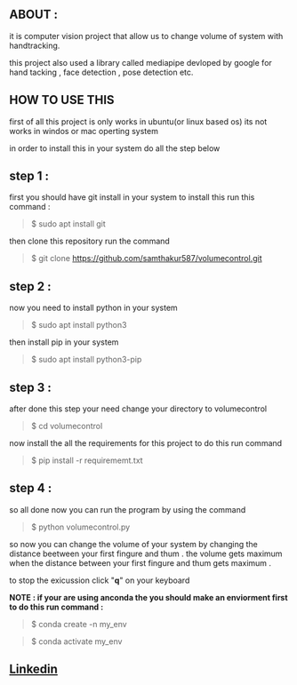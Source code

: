 
## ABOUT : 

it is computer vision project that allow us to  change volume of system with handtracking.

this project also used a library called mediapipe devloped by google for hand tacking , face detection , pose detection etc.

## HOW TO USE THIS 

first of all this project is only works in ubuntu(or linux based os) its not works in windos or mac operting system

in order to install this in your system do all the step below

## step 1 : 

first you should have git install in your system to install this run this command :

>$ sudo apt install git

then clone this repository run the command 

>$ git clone https://github.com/samthakur587/volumecontrol.git

## step 2 :

now you need to install python in your system 

>$ sudo apt install python3

then install pip in your system

>$ sudo apt install python3-pip

## step 3 :

after done this step your need change your directory to volumecontrol 

>$ cd volumecontrol

now install the all the requirements for this project to do this run command

>$ pip install -r requirememt.txt

## step 4 :

so all done now you can run the program by using the command

>$ python volumecontrol.py

so now you can change the volume of your system by changing the distance beetween your first fingure and thum . the volume gets maximum when the distance between your first fingure and thum gets maximum .

to stop the exicussion click "**q**" on your keyboard

**NOTE :  if your are using anconda the you should make an enviorment first to do this run command :**

>$ conda create -n my_env

>$ conda activate my_env

## [Linkedin](https://www.linkedin.com/in/samunder-singh-265508202/)
